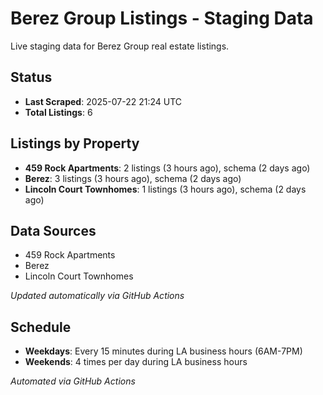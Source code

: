# Berez Group Listings - Staging Data

Live staging data for Berez Group real estate listings.

## Status

- **Last Scraped**: 2025-07-22 21:24 UTC
- **Total Listings**: 6

## Listings by Property

- **459 Rock Apartments**: 2 listings (3 hours ago), schema (2 days ago)
- **Berez**: 3 listings (3 hours ago), schema (2 days ago)
- **Lincoln Court Townhomes**: 1 listings (3 hours ago), schema (2 days ago)

## Data Sources

- 459 Rock Apartments
- Berez
- Lincoln Court Townhomes

*Updated automatically via GitHub Actions*

## Schedule

- **Weekdays**: Every 15 minutes during LA business hours (6AM-7PM)
- **Weekends**: 4 times per day during LA business hours

*Automated via GitHub Actions*
